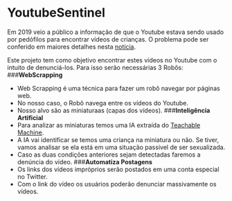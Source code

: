 # YoutubeSentinel

Em 2019 veio a público a informação de que o Youtube estava sendo usado por pedófilos para encontrar vídeos de crianças. 
O problema pode ser conferido em maiores detalhes nesta [notícia](https://mashable.com/article/youtube-wakeup-child-exploitation-explained/).

Este projeto tem como objetivo encontrar estes vídeos no Youtube com o intuito de denunciá-los.
Para isso serão necessárias 3 Robôs:
###**WebScrapping**
+ Web Scrapping é uma técnica para fazer um robô navegar por páginas web.
+ No nosso caso, o Robô navega entre os vídeos do Youtube.
+ Nosso alvo são as miniaturaas (capas dos vídeos).
###**Inteligência Artificial**
+ Para analizar as miniaturas temos uma IA extraída do [Teachable Machine](https://teachablemachine.withgoogle.com/).
+ A IA vai identificar se temos uma criança na miniatura ou não. Se tiver, vamos analisar se ela está em uma situação passivel de ser sexualizada.
+ Caso as duas condições anteriores sejam detectadas faremos a denúncia do vídeo.
###**Automatiza Postagens**
+ Os links dos vídeos impróprios serão postados em uma conta especial no Twitter.
+ Com o link do vídeo os usuários poderão denunciar massivamente os vídeos.
